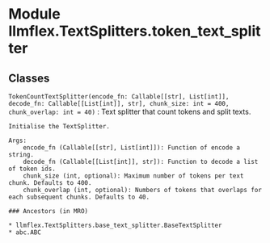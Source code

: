 Module llmflex.TextSplitters.token_text_splitter
================================================

Classes
-------

`TokenCountTextSplitter(encode_fn: Callable[[str], List[int]], decode_fn: Callable[[List[int]], str], chunk_size: int = 400, chunk_overlap: int = 40)`
:   Text splitter that count tokens and split texts.
        
    
    Initialise the TextSplitter.
    
    Args:
        encode_fn (Callable[[str], List[int]]): Function of encode a string.
        decode_fn (Callable[[List[int]], str]): Function to decode a list of token ids.
        chunk_size (int, optional): Maximum number of tokens per text chunk. Defaults to 400.
        chunk_overlap (int, optional): Numbers of tokens that overlaps for each subsequent chunks. Defaults to 40.

    ### Ancestors (in MRO)

    * llmflex.TextSplitters.base_text_splitter.BaseTextSplitter
    * abc.ABC